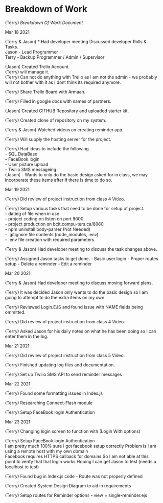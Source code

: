 # Breakdown of Work

(Terry) _Breakdown Of Work Document_ 


Mar 18 2021

(Terry & Jason) * Had developer meeting Discussed developer Rolls & Tasks.  
                Jason - Lead Programmer  
                Terry - Backup Programmer / Admin / Supervisor  

(Jason) Created Trello Account.    
(Terry) will manage it.  
(Terry) Can not do anything with Trello as I am not the admin - we probably will not bother with it as I dont think its required anymore.

(Terry) Share Trello Board with Armaan. 

(Terry) Filled in google docs with names of partners.

(Jason) Created GITHUB Repository and uploaded starter kit.

(Terry) Created clone of repository on my system.

(Terry & Jason) Watched videos on creating reminder app.

(Terry) Will supply the hosting server for the project.

(Terry) Had ideas to include the following  
        - SQL DataBase  
        - FaceBook login  
        - User picture upload  
        - Twilio SMS messageing  
(Jason) - Wants to only do the basic design asked for in class, we may incorperate these items after if there is time to do so.



Mar 19 2021

(Terry) Did review of project instruction from class 4 Video.  
 
(Terry) Setup various tasks that need to be done for setup of project.    
        - dating of file when in use  
        - project coding on listen on port 8000  
        - project production on bcit.compu-ters.ca/8080  
        - npm uninstall body-parser (Not Needed)  
        - .gitignore file contents (node_modules, .env)  
        - .env file creation with required parameters  
        
(Terry & Jason) Had developer meeting to discuss the task changes above.

(Terry) Assigned Jason tasks to get done.
        - Basic user login
        - Proper routes setup
        - Delete a reminder
        - Edit a reminder



Mar 20 2021

(Terry & Jason) Had developer meeting to discuss moving forward plans.

(Terry) It was decided Jason only wants to do the basic design so I am going to attempt to do the extra items on my own.

(Terry) Reviewed Login.EJS and found issue with NAME fields being ommitted.

(Terry) Did review of project instruction from class 4 Video.

(Terry) Asked Jason for his daily notes on what he has been doing so I can enter them in the log.



Mar 21 2021

(Terry) Did review of project instruction from class 5 Video.

(Terry) Finished updating log files and documentation.

(Terry) Set up Twilio SMS API to send reminder messages



Mar 22 2021

(Terry)  Found some formatting issues in Index.js

(Terry) Researching Connect-Flash module

(Terry) Setup FaceBook login Authentication



Mar 23 2021

(Terry)  Changing login screen to function with (Login With options)

(Terry) Setup FaceBook login Authentication  
        I am pretty much 100% sure I got facebook setup correctly 
        Problem is I am using a remote host with my own domain  
        Facebook requires HTTPS callback for domains
        So I am not able at this point to verify that that login works
        Hoping I can get Jason to test (needs a localhost to test)

(Terry) Found bug in Index.js code - Route was not properly defined

(Terry) Created System Design Diagram to aid in requirements

(Terry) Setup routes for Reminder options
        - view = single-reminder.ejs
